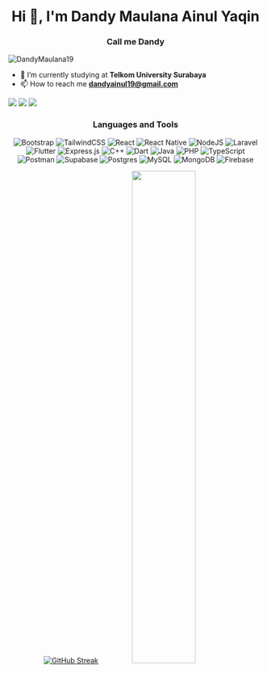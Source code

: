 <h1 align="center">Hi 👋, I'm Dandy Maulana Ainul Yaqin</h1>
<h3 align="center">Call me Dandy</h3>
<p align="left"> <img src="https://komarev.com/ghpvc/?username=DandyMaulana19&label=Profile%20views&color=0e75b6&style=flat" alt="DandyMaulana19" /> </p>

- 🔭 I’m currently studying at **Telkom University Surabaya**
- 📫 How to reach me **dandyainul19@gmail.com**

<a href="https://github.com/DandyMaulana19" target="_blank"><img src="https://img.shields.io/badge/GitHub-100000?style=for-the-badge&logo=github&logoColor=white" target="_blank"></a>
<a href="https://instagram.com/dandy.may_" target="_blank"><img src="https://img.shields.io/badge/Instagram-E4405F?style=for-the-badge&logo=instagram&logoColor=white" target="_blank"></a>
<a href = "mailto:dandyainul19@gmail.com"><img src="https://img.shields.io/badge/-Gmail-%23333?style=for-the-badge&logo=gmail&logoColor=white" target="_blank"></a>
<h3 align="center">Languages and Tools</h3>

<div align="center">

![Bootstrap](https://img.shields.io/badge/bootstrap-%238511FA.svg?style=for-the-badge&logo=bootstrap&logoColor=white)
![TailwindCSS](https://img.shields.io/badge/tailwindcss-%2338B2AC.svg?style=for-the-badge&logo=tailwind-css&logoColor=white)
![React](https://img.shields.io/badge/react-%2320232a.svg?style=for-the-badge&logo=react&logoColor=%2361DAFB)
![React Native](https://img.shields.io/badge/react_native-%2320232a.svg?style=for-the-badge&logo=react&logoColor=%2361DAFB)
![NodeJS](https://img.shields.io/badge/node.js-6DA55F?style=for-the-badge&logo=node.js&logoColor=white)
![Laravel](https://img.shields.io/badge/laravel-%23FF2D20.svg?style=for-the-badge&logo=laravel&logoColor=white)
![Flutter](https://img.shields.io/badge/Flutter-%2302569B.svg?style=for-the-badge&logo=Flutter&logoColor=white)
![Express.js](https://img.shields.io/badge/express.js-%23404d59.svg?style=for-the-badge&logo=express&logoColor=%2361DAFB)
![C++](https://img.shields.io/badge/c++-%2300599C.svg?style=for-the-badge&logo=c%2B%2B&logoColor=white)
![Dart](https://img.shields.io/badge/dart-%230175C2.svg?style=for-the-badge&logo=dart&logoColor=white)
![Java](https://img.shields.io/badge/java-%23ED8B00.svg?style=for-the-badge&logo=openjdk&logoColor=white)
![PHP](https://img.shields.io/badge/php-%23777BB4.svg?style=for-the-badge&logo=php&logoColor=white)
![TypeScript](https://img.shields.io/badge/typescript-%23007ACC.svg?style=for-the-badge&logo=typescript&logoColor=white)
![Postman](https://img.shields.io/badge/Postman-FF6C37?style=for-the-badge&logo=postman&logoColor=white)
![Supabase](https://img.shields.io/badge/Supabase-3ECF8E?style=for-the-badge&logo=supabase&logoColor=white)
![Postgres](https://img.shields.io/badge/postgres-%23316192.svg?style=for-the-badge&logo=postgresql&logoColor=white)
![MySQL](https://img.shields.io/badge/mysql-4479A1.svg?style=for-the-badge&logo=mysql&logoColor=white)
![MongoDB](https://img.shields.io/badge/MongoDB-%234ea94b.svg?style=for-the-badge&logo=mongodb&logoColor=white)
![Firebase](https://img.shields.io/badge/firebase-a08021?style=for-the-badge&logo=firebase&logoColor=ffcd34)

</div>

<!-- <h3 align="center">Statistics</h3> -->
<!-- <div align="center"> -->
<!-- <a href="https://github.com/DandyMaulana19"> -->
<!-- <img align="center" src="http://github-profile-summary-cards.vercel.app/api/cards/profile-details?username=DandyMaulana19&theme=gotham" height="180em" /> -->
<!-- </div> -->

<div align="center">
  
[![GitHub Streak](https://github-readme-streak-stats.herokuapp.com?theme=highcontrast&user=DandyMaulana19&mode=weekly)](https://git.io/streak-stats)
  <img height="50%" width="auto" src ="https://github-readme-stats.vercel.app/api?username=DandyMaulana19&show_icons=true&count_private=true&theme=darcula&hide_border=true&hide=issues,contribs&bg_color=00000000">
<!--   <img height="50%" width="auto" src ="https://github-readme-stats.vercel.app/api/top-langs/?username=DandyMaulana19&layout=compact&hide_border=true&theme=darcula&bg_color=00000000&langs_count=6&hide=jupyter%20notebook,tex,css,php&exclude_repo=Pacman-AI">
   -->
  
</div>

<!-- <p align="center">
  <img align="left" src ="https://github-readme-stats.vercel.app/api/pin/?username=aveek-saha&repo=ytdx">
  <img align="right" src ="https://github-readme-stats.vercel.app/api/pin/?username=aveek-saha&repo=pixel-weather">
</p> -->

